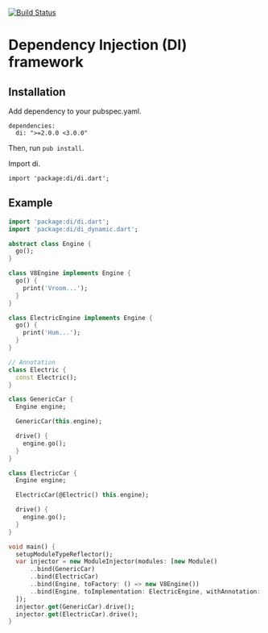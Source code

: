 [![Build Status](https://drone.io/github.com/angular/di.dart/status.png)](https://drone.io/github.com/angular/di.dart/latest)

# Dependency Injection (DI) framework

## Installation

Add dependency to your pubspec.yaml.

    dependencies:
      di: ">=2.0.0 <3.0.0"

Then, run `pub install`.

Import di.

    import 'package:di/di.dart';

## Example

```dart
import 'package:di/di.dart';
import 'package:di/di_dynamic.dart';

abstract class Engine {
  go();
}

class V8Engine implements Engine {
  go() {
    print('Vroom...');
  }
}

class ElectricEngine implements Engine {
  go() {
    print('Hum...');
  }
}

// Annotation
class Electric {
  const Electric();
}

class GenericCar {
  Engine engine;

  GenericCar(this.engine);

  drive() {
    engine.go();
  }
}

class ElectricCar {
  Engine engine;

  ElectricCar(@Electric() this.engine);

  drive() {
    engine.go();
  }
}

void main() {
  setupModuleTypeReflector();
  var injector = new ModuleInjector(modules: [new Module()
      ..bind(GenericCar)
      ..bind(ElectricCar)
      ..bind(Engine, toFactory: () => new V8Engine())
      ..bind(Engine, toImplementation: ElectricEngine, withAnnotation: Electric)
  ]);
  injector.get(GenericCar).drive();
  injector.get(ElectricCar).drive();
}
```

